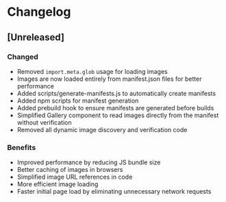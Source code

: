 # Changelog

## [Unreleased]

### Changed
- Removed `import.meta.glob` usage for loading images
- Images are now loaded entirely from manifest.json files for better performance
- Added scripts/generate-manifests.js to automatically create manifests
- Added npm scripts for manifest generation
- Added prebuild hook to ensure manifests are generated before builds
- Simplified Gallery component to read images directly from the manifest without verification
- Removed all dynamic image discovery and verification code

### Benefits
- Improved performance by reducing JS bundle size
- Better caching of images in browsers
- Simplified image URL references in code
- More efficient image loading
- Faster initial page load by eliminating unnecessary network requests 